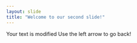 ```yaml
---
layout: slide
title: "Welcome to our second slide!"
---
```

Your text is modified
Use the left arrow to go back!
